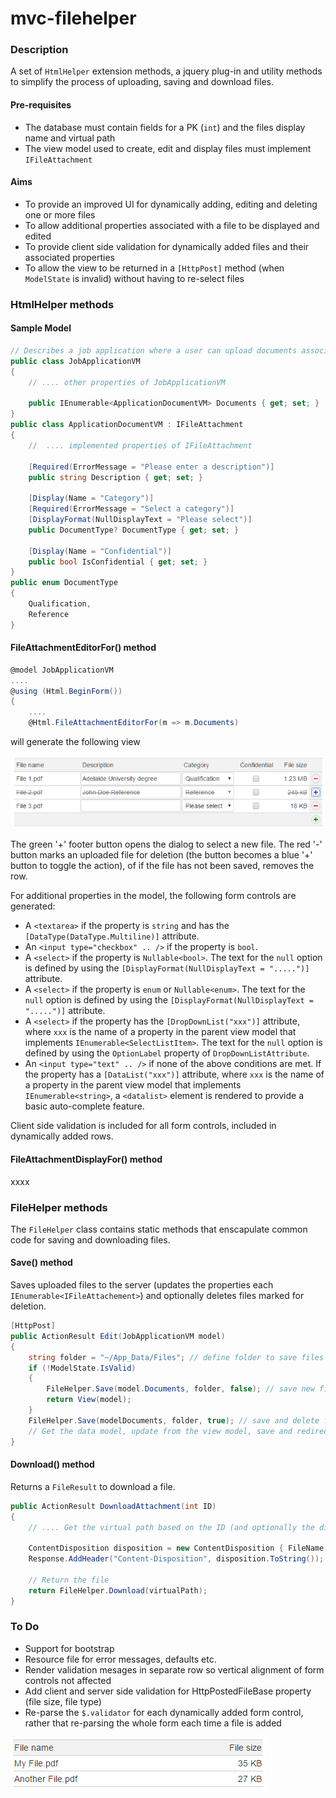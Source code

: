 # mvc-filehelper
### Description
A set of `HtmlHelper` extension methods, a jquery plug-in and utility methods to simplify the process of uploading, saving and download files.

#### Pre-requisites
- The database must contain fields for a PK (`int`) and the files display name and virtual path
- The view model used to create, edit and display files must implement `IFileAttachment`

#### Aims
- To provide an improved UI for dynamically adding, editing and deleting one or more files
- To allow additional properties associated with a file to be displayed and edited
- To provide client side validation for dynamically added files and their associated properties
- To allow the view to be returned in a `[HttpPost]` method (when `ModelState` is invalid) without having to re-select files

### HtmlHelper methods

#### Sample Model

```c#
// Describes a job application where a user can upload documents associated with the application
public class JobApplicationVM
{
    // .... other properties of JobApplicationVM
    
    public IEnumerable<ApplicationDocumentVM> Documents { get; set; }
}
public class ApplicationDocumentVM : IFileAttachment
{
    //  .... implemented properties of IFileAttachment
    
    [Required(ErrorMessage = "Please enter a description")]
    public string Description { get; set; }
    
    [Display(Name = "Category")]
    [Required(ErrorMessage = "Select a category")]
    [DisplayFormat(NullDisplayText = "Please select")]
    public DocumentType? DocumentType { get; set; }
    
    [Display(Name = "Confidential")]
    public bool IsConfidential { get; set; }
}
public enum DocumentType
{
    Qualification,
    Reference
}
```

#### FileAttachmentEditorFor() method

```c#
@model JobApplicationVM
....
@using (Html.BeginForm())
{
    ....
    @Html.FileAttachmentEditorFor(m => m.Documents)
```

will generate the following view

<img src="/Images/file-attachment-edit.png" />

The green '+' footer button opens the dialog to select a new file. The red '-' button marks an uploaded file for deletion (the button becomes a blue '+' button to toggle the action), of if the file has not been saved, removes the row.

For additional properties in the model, the following form controls are generated:
- A `<textarea>` if the property is `string` and has the `[DataType(DataType.Multiline)]` attribute.
- An `<input type="checkbox" .. />` if the property is `bool`.
- A `<select>` if the property is `Nullable<bool>`. The text for the `null` option is defined by using the `[DisplayFormat(NullDisplayText = ".....")]` attribute.
- A `<select>` if the property is `enum` or `Nullable<enum>`. The text for the `null` option is defined by using the `[DisplayFormat(NullDisplayText = ".....")]` attribute.
- A `<select>` if the property has the `[DropDownList("xxx")]` attribute, where `xxx` is the name of a property in the parent view model that implements `IEnumerable<SelectListItem>`. The text for the `null` option is defined by using the `OptionLabel` property of `DropDownListAttribute`.
- An `<input type="text" .. />` if none of the above conditions are met. If the property has a `[DataList("xxx")]` attribute, where `xxx` is the name of a property in the parent view model that implements `IEnumerable<string>`, a `<datalist>` element is rendered to provide a basic auto-complete feature.

Client side validation is included for all form controls, included in dynamically added rows.

#### FileAttachmentDisplayFor() method

xxxx

### FileHelper methods

The `FileHelper` class contains static methods that enscapulate common code for saving and downloading files.

#### Save() method

Saves uploaded files to the server (updates the properties each `IEnumerable<IFileAttachement>`) and optionally deletes files marked for deletion.

```c#
[HttpPost]
public ActionResult Edit(JobApplicationVM model)
{
    string folder = "~/App_Data/Files"; // define folder to save files
    if (!ModelState.IsValid)
    {
        FileHelper.Save(model.Documents, folder, false); // save new files only
        return View(model);
    }      
    FileHelper.Save(modelDocuments, folder, true); // save and delete files
    // Get the data model, update from the view model, save and redirect
}
```

#### Download() method

Returns a `FileResult` to download a file.

```c#
public ActionResult DownloadAttachment(int ID)
{
    // .... Get the virtual path based on the ID (and optionally the display name if setting the ContentDisposition) 
    
    ContentDisposition disposition = new ContentDisposition { FileName = displayName, Inline = false };
    Response.AddHeader("Content-Disposition", disposition.ToString());
    
    // Return the file
    return FileHelper.Download(virtualPath);
}
```

### To Do
- Support for bootstrap
- Resource file for error messages, defaults etc.
- Render validation mesages in separate row so vertical alignment of form controls not affected
- Add client and server side validation for HttpPostedFileBase property (file size, file type)
- Re-parse the `$.validator` for each dynamically added form control, rather that re-parsing the whole form each time a file is added



<img src="/Images/file-attachment-display.png" />


